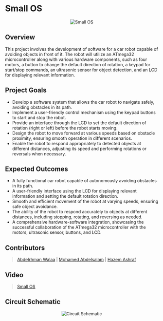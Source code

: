 # Small OS

<p align="center">
  <img src="https://github.com/AbdelrhmanWalaa/Sprints-Automotive_Software_Bootcamp/assets/44446382/8d7102a1-17ab-4183-87c8-93f0eb594d2b" alt="Small OS">
</p>

## Overview

This project involves the development of software for a car robot capable of avoiding objects in front of it. The robot will utilize an ATmega32 microcontroller along with various hardware components, such as four motors, a button to change the default direction of rotation, a keypad for start/stop commands, an ultrasonic sensor for object detection, and an LCD for displaying relevant information.

## Project Goals

- Develop a software system that allows the car robot to navigate safely, avoiding obstacles in its path.
- Implement a user-friendly control mechanism using the keypad buttons to start and stop the robot.
- Provide an interface through the LCD to set the default direction of rotation (right or left) before the robot starts moving.
- Design the robot to move forward at various speeds based on obstacle proximity, ensuring smooth operation in different scenarios.
- Enable the robot to respond appropriately to detected objects at different distances, adjusting its speed and performing rotations or reversals when necessary.

## Expected Outcomes

- A fully functional car robot capable of autonomously avoiding obstacles in its path.
- A user-friendly interface using the LCD for displaying relevant information and setting the default rotation direction.
- Smooth and efficient movement of the robot at varying speeds, ensuring safe object avoidance.
- The ability of the robot to respond accurately to objects at different distances, including stopping, rotating, and reversing as needed.
- A comprehensive hardware-software integration, showcasing the successful collaboration of the ATmega32 microcontroller with the motors, ultrasonic sensor, buttons, and LCD.

## Contributors

> [Abdelrhman Walaa](https://github.com/AbdelrhmanWalaa) |
> [Mohamed Abdelsalam](https://github.com/m3adel) |
> [Hazem Ashraf](https://github.com/hazemashrafali)

## Video
> [Small OS](https://drive.google.com/file/d/1VusHmFiW_P_1O4oQZRFqFkMx60ojuyCt/view?usp=sharing)

## Circuit Schematic

<p align="center">
  <img src="https://github.com/AbdelrhmanWalaa/Sprints-Automotive_Software_Bootcamp/assets/44446382/72d2f488-ffa7-412d-92cd-af9d5a822f99" alt="Circuit Schematic">
</p>


